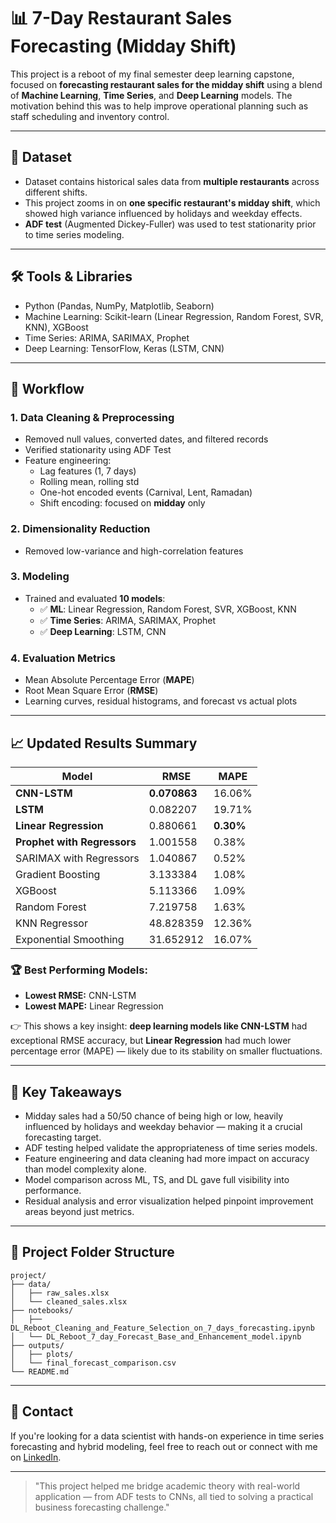 # 📊 7-Day Restaurant Sales Forecasting (Midday Shift)

This project is a reboot of my final semester deep learning capstone, focused on **forecasting restaurant sales for the midday shift** using a blend of **Machine Learning**, **Time Series**, and **Deep Learning** models. The motivation behind this was to help improve operational planning such as staff scheduling and inventory control.

---

## 📂 Dataset

- Dataset contains historical sales data from **multiple restaurants** across different shifts.
- This project zooms in on **one specific restaurant's midday shift**, which showed high variance influenced by holidays and weekday effects.
- **ADF test** (Augmented Dickey-Fuller) was used to test stationarity prior to time series modeling.

---

## 🛠️ Tools & Libraries

- Python (Pandas, NumPy, Matplotlib, Seaborn)
- Machine Learning: Scikit-learn (Linear Regression, Random Forest, SVR, KNN), XGBoost
- Time Series: ARIMA, SARIMAX, Prophet
- Deep Learning: TensorFlow, Keras (LSTM, CNN)

---

## 🔄 Workflow

### 1. Data Cleaning & Preprocessing
- Removed null values, converted dates, and filtered records
- Verified stationarity using ADF Test
- Feature engineering:
  - Lag features (1, 7 days)
  - Rolling mean, rolling std
  - One-hot encoded events (Carnival, Lent, Ramadan)
  - Shift encoding: focused on **midday** only

### 2. Dimensionality Reduction
- Removed low-variance and high-correlation features

### 3. Modeling
- Trained and evaluated **10 models**:
  - ✅ **ML**: Linear Regression, Random Forest, SVR, XGBoost, KNN
  - ✅ **Time Series**: ARIMA, SARIMAX, Prophet
  - ✅ **Deep Learning**: LSTM, CNN

### 4. Evaluation Metrics
- Mean Absolute Percentage Error (**MAPE**)
- Root Mean Square Error (**RMSE**)
- Learning curves, residual histograms, and forecast vs actual plots

---

## 📈 Updated Results Summary

| Model                  | RMSE     | MAPE      |
|------------------------|----------|-----------|
| **CNN-LSTM**           | **0.070863** | 16.06%    |
| **LSTM**               | 0.082207 | 19.71%    |
| **Linear Regression**  | 0.880661 | **0.30%** |
| **Prophet with Regressors** | 1.001558 | 0.38%     |
| SARIMAX with Regressors | 1.040867 | 0.52%     |
| Gradient Boosting      | 3.133384 | 1.08%     |
| XGBoost                | 5.113366 | 1.09%     |
| Random Forest          | 7.219758 | 1.63%     |
| KNN Regressor          | 48.828359| 12.36%    |
| Exponential Smoothing  | 31.652912| 16.07%    |

### 🏆 Best Performing Models:
- **Lowest RMSE:** CNN-LSTM  
- **Lowest MAPE:** Linear Regression  

👉 This shows a key insight: **deep learning models like CNN-LSTM** had exceptional RMSE accuracy, but **Linear Regression** had much lower percentage error (MAPE) — likely due to its stability on smaller fluctuations.

---

## 📌 Key Takeaways

- Midday sales had a 50/50 chance of being high or low, heavily influenced by holidays and weekday behavior — making it a crucial forecasting target.
- ADF testing helped validate the appropriateness of time series models.
- Feature engineering and data cleaning had more impact on accuracy than model complexity alone.
- Model comparison across ML, TS, and DL gave full visibility into performance.
- Residual analysis and error visualization helped pinpoint improvement areas beyond just metrics.

---

## 📆 Project Folder Structure

```
project/
├── data/
│   ├── raw_sales.xlsx
│   └── cleaned_sales.xlsx
├── notebooks/
│   ├── DL_Reboot_Cleaning_and_Feature_Selection_on_7_days_forecasting.ipynb
│   └── DL_Reboot_7_day_Forecast_Base_and_Enhancement_model.ipynb
├── outputs/
│   ├── plots/
│   └── final_forecast_comparison.csv
└── README.md
```

---

## 📢 Contact

If you're looking for a data scientist with hands-on experience in time series forecasting and hybrid modeling, feel free to reach out or connect with me on [LinkedIn]([https://www.linkedin.com/in/your-profile](https://www.linkedin.com/in/vishwak-balaji-jayasankar-8a384018a/)).

---

> "This project helped me bridge academic theory with real-world application — from ADF tests to CNNs, all tied to solving a practical business forecasting challenge."
